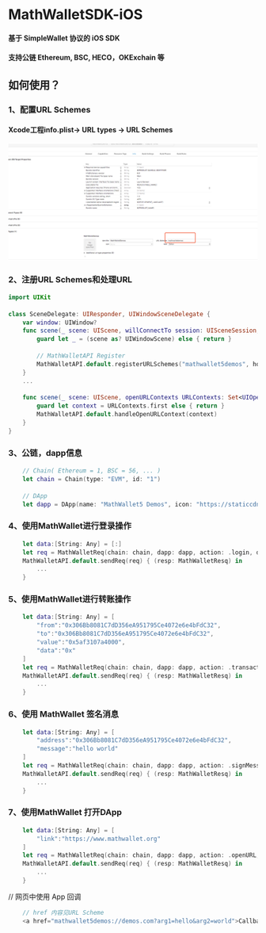 # MathWalletSDK-iOS

#### 基于 SimpleWallet 协议的 iOS SDK
#### 支持公链 Ethereum, BSC, HECO，OKExchain 等


## 如何使用？

### 1、配置URL Schemes
#### Xcode工程info.plist-> URL types -> URL Schemes
![URL Schemes](https://github.com/MathWallet/MathWallet5SDK-iOS/blob/main/urlschemes.jpeg "URL Schemes")

### 2、注册URL Schemes和处理URL

```Swift
import UIKit

class SceneDelegate: UIResponder, UIWindowSceneDelegate {
    var window: UIWindow?
    func scene(_ scene: UIScene, willConnectTo session: UISceneSession, options connectionOptions: UIScene.ConnectionOptions) {
        guard let _ = (scene as? UIWindowScene) else { return }
        
        // MathWalletAPI Register
        MathWalletAPI.default.registerURLSchemes("mathwallet5demos", host: "demos.com")
    }
    ...

    func scene(_ scene: UIScene, openURLContexts URLContexts: Set<UIOpenURLContext>) {
        guard let context = URLContexts.first else { return }
        MathWalletAPI.default.handleOpenURLContext(context)
    }
}
```

### 3、公链，dapp信息

```Swift
    // Chain( Ethereum = 1, BSC = 56, ... )
    let chain = Chain(type: "EVM", id: "1")

    // DApp
    let dapp = DApp(name: "MathWallet5 Demos", icon: "https://staticcdn2.maiziqianbao.net/static/img/project/1.jpg")
```

### 4、使用MathWallet进行登录操作

```Swift
    let data:[String: Any] = [:]
    let req = MathWalletReq(chain: chain, dapp: dapp, action: .login, data: data)
    MathWalletAPI.default.sendReq(req) { (resp: MathWalletResq) in
        ...
    }
```

### 5、使用MathWallet进行转账操作

```Swift
    let data:[String: Any] = [
        "from":"0x306Bb8081C7dD356eA951795Ce4072e6e4bFdC32",
        "to":"0x306Bb8081C7dD356eA951795Ce4072e6e4bFdC32",
        "value":"0x5af3107a4000",
        "data":"0x"
    ]
    let req = MathWalletReq(chain: chain, dapp: dapp, action: .transaction, data: data)
    MathWalletAPI.default.sendReq(req) { (resp: MathWalletResq) in
        ...
    }
```

 ### 6、使用 MathWallet 签名消息

```Swift
    let data:[String: Any] = [
        "address":"0x306Bb8081C7dD356eA951795Ce4072e6e4bFdC32",
        "message":"hello world"
    ]
    let req = MathWalletReq(chain: chain, dapp: dapp, action: .signMessage, data: data)
    MathWalletAPI.default.sendReq(req) { (resp: MathWalletResq) in
        ...
    }
```
 ### 7、使用MathWallet 打开DApp

```Swift
    let data:[String: Any] = [
        "link":"https://www.mathwallet.org"
    ]
    let req = MathWalletReq(chain: chain, dapp: dapp, action: .openURL, data: data)
    MathWalletAPI.default.sendReq(req) { (resp: MathWalletResq) in
        ...
    }
```

// 网页中使用 App 回调
```javascript
    // href 内容见URL Scheme
    <a href="mathwallet5demos://demos.com?arg1=hello&arg2=world">Callback</a>
```